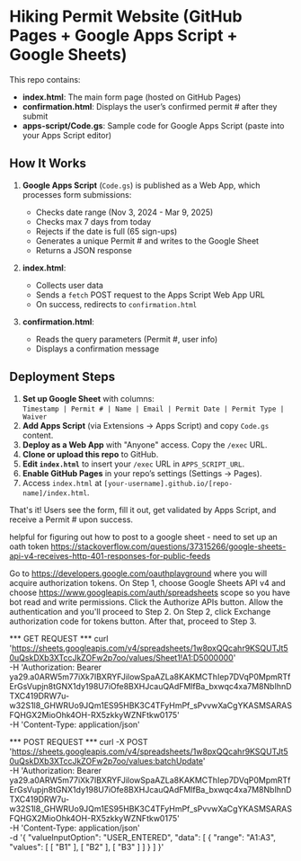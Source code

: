 # Hiking Permit Website (GitHub Pages + Google Apps Script + Google Sheets)

This repo contains:

- **index.html**: The main form page (hosted on GitHub Pages)  
- **confirmation.html**: Displays the user’s confirmed permit # after they submit  
- **apps-script/Code.gs**: Sample code for Google Apps Script (paste into your Apps Script editor)

## How It Works

1. **Google Apps Script** (`Code.gs`) is published as a Web App, which processes form submissions:
   - Checks date range (Nov 3, 2024 - Mar 9, 2025)
   - Checks max 7 days from today
   - Rejects if the date is full (65 sign-ups)
   - Generates a unique Permit # and writes to the Google Sheet
   - Returns a JSON response

2. **index.html**:
   - Collects user data
   - Sends a `fetch` POST request to the Apps Script Web App URL
   - On success, redirects to `confirmation.html`

3. **confirmation.html**:
   - Reads the query parameters (Permit #, user info)
   - Displays a confirmation message

## Deployment Steps

1. **Set up Google Sheet** with columns:  
   `Timestamp | Permit # | Name | Email | Permit Date | Permit Type | Waiver`
2. **Add Apps Script** (via Extensions → Apps Script) and copy `Code.gs` content.  
3. **Deploy as a Web App** with "Anyone" access. Copy the `/exec` URL.  
4. **Clone or upload this repo** to GitHub.  
5. **Edit `index.html`** to insert your `/exec` URL in `APPS_SCRIPT_URL`.  
6. **Enable GitHub Pages** in your repo’s settings (Settings → Pages).  
7. Access `index.html` at `[your-username].github.io/[repo-name]/index.html`.

That's it! Users see the form, fill it out, get validated by Apps Script, and receive a Permit # upon success.



helpful for figuring out how to post to a google sheet - need to set up an oath token
https://stackoverflow.com/questions/37315266/google-sheets-api-v4-receives-http-401-responses-for-public-feeds


Go to https://developers.google.com/oauthplayground where you will acquire authorization tokens.
On Step 1, choose Google Sheets API v4 and choose https://www.googleapis.com/auth/spreadsheets scope so you have bot read and write permissions.
Click the Authorize APIs button. Allow the authentication and you'll proceed to Step 2.
On Step 2, click Exchange authorization code for tokens button. After that, proceed to Step 3.

*** GET REQUEST ***
curl \
  'https://sheets.googleapis.com/v4/spreadsheets/1w8pxQQcahr9KSQUTJt50uQskDXb3XTccJkZOFw2p7oo/values/Sheet1!A1:D5000000' \
  -H 'Authorization: Bearer ya29.a0ARW5m77iXk7IBXRYFJilowSpaAZLa8KAKMCThIep7DVqP0MpmRTfErGsVupjn8tGNX1dy198U7iOfe8BXHJcauQAdFMlfBa_bxwqc4xa7M8NbIhnDTXC419DRW7u-w32S1l8_GHWRUo9JQm1ES95HBK3C4TFyHmPf_sPvvwXaCgYKASMSARASFQHGX2MioOhk4OH-RX5zkkyWZNFtkw0175' \
  -H 'Content-Type: application/json' 
  

*** POST REQUEST ***
curl -X POST \
  'https://sheets.googleapis.com/v4/spreadsheets/1w8pxQQcahr9KSQUTJt50uQskDXb3XTccJkZOFw2p7oo/values:batchUpdate' \
  -H 'Authorization: Bearer ya29.a0ARW5m77iXk7IBXRYFJilowSpaAZLa8KAKMCThIep7DVqP0MpmRTfErGsVupjn8tGNX1dy198U7iOfe8BXHJcauQAdFMlfBa_bxwqc4xa7M8NbIhnDTXC419DRW7u-w32S1l8_GHWRUo9JQm1ES95HBK3C4TFyHmPf_sPvvwXaCgYKASMSARASFQHGX2MioOhk4OH-RX5zkkyWZNFtkw0175' \
  -H 'Content-Type: application/json' \
  -d '{
  "valueInputOption": "USER_ENTERED",
  "data": [
    {
      "range": "A1:A3",
      "values": [
        [
          "B1"
        ],
        [
          "B2"
        ],
        [
          "B3"
        ]
      ]
    }
  ]
}'


